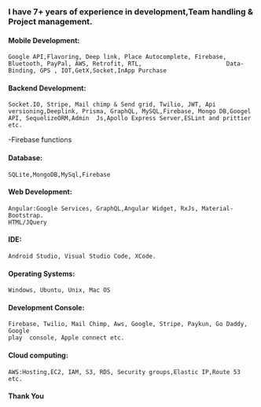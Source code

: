 ### I have 7+ years of experience in development,Team handling & Project management.

#### Mobile Development:
    Google API,Flavoring, Deep link, Place Autocomplete, Firebase, Bluetooth, PayPal, AWS, Retrofit, RTL,                        Data-Binding, GPS , IOT,GetX,Socket,InApp Purchase

#### Backend Development:
    Socket.IO, Stripe, Mail chimp & Send grid, Twilio, JWT, Api versioning,Deeplink, Prisma, GraphQL, MySQL,Firebase, Mongo DB,Googel API, SequelizeORM,Admin  Js,Apollo Express Server,ESLint and prittier etc.
   -Firebase functions

#### Database:
    SQLite,MongoDB,MySql,Firebase

#### Web Development:
    Angular:Google Services, GraphQL,Angular Widget, RxJs, Material-Bootstrap.
    HTML/JQuery

#### IDE: 
    Android Studio, Visual Studio Code, XCode.

#### Operating Systems: 
    Windows, Ubuntu, Unix, Mac OS

#### Development Console: 
    Firebase, Twilio, Mail Chimp, Aws, Google, Stripe, Paykun, Go Daddy, Google 
    play  console, Apple connect etc.

#### Cloud computing:
    AWS:Hosting,EC2, IAM, S3, RDS, Security groups,Elastic IP,Route 53 etc.


#### Thank You


